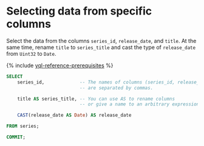 # Selecting data from specific columns

Select the data from the columns `series_id`, `release_date`, and `title`. At the same time, rename `title` to `series_title` and cast the type of `release_date` from `Uint32` to `Date`.

{% include [yql-reference-prerequisites](_includes/yql_tutorial_prerequisites.md) %}

```sql
SELECT
    series_id,             -- The names of columns (series_id, release_date, title)
                           -- are separated by commas.

    title AS series_title, -- You can use AS to rename columns
                           -- or give a name to an arbitrary expression

    CAST(release_date AS Date) AS release_date

FROM series;

COMMIT;
```

